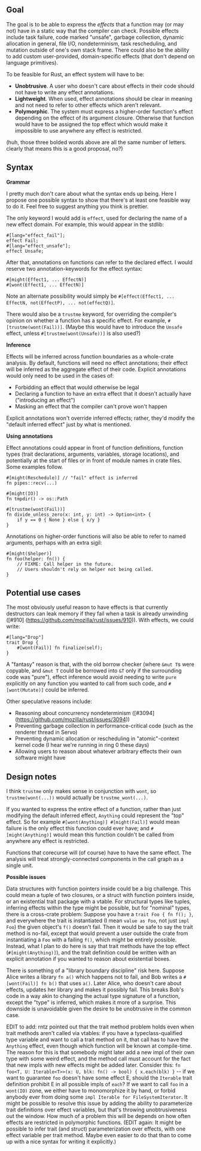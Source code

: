 ## Goal

The goal is to be able to express the *effects* that a function may (or may not) have in a static way that the compiler can check. Possible effects include task failure, code marked "unsafe", garbage collection, dynamic allocation in general, file I/O, nondeterminism, task rescheduling, and mutation outside of one's own stack frame. There could also be the ability to add custom user-provided, domain-specific effects (that don't depend on language primitives).

To be feasible for Rust, an effect system will have to be:
* **Unobtrusive**. A user who doesn't care about effects in their code should not have to write any effect annotations.
* **Lightweight**. When used, effect annotations should be clear in meaning and not need to refer to other effects which aren't relevant.
* **Polymorphic**. The system must express a higher-order function's effect depending on the effect of its argument closure. Otherwise that function would have to be assigned the top effect which would make it impossible to use anywhere any effect is restricted.

(huh, those three bolded words above are all the same number of letters. clearly that means this is a good proposal, no?)

## Syntax

**Grammar**

I pretty much don't care about what the syntax ends up being. Here I propose one possible syntax to show that there's at least one feasible way to do it. Feel free to suggest anything you think is prettier.

The only keyword I would add is ```effect```, used for declaring the name of a new effect domain. For example, this would appear in the stdlib:
```
#[lang="effect_fail"];
effect Fail;
#[lang="effect_unsafe"];
effect Unsafe;
```
After that, annotations on functions can refer to the declared effect. I would reserve two annotation-keywords for the effect syntax:
```
#[might(Effect1, ... EffectN)]
#[wont(Effect1, ... EffectN)]
```
Note an alternate possibility would simply be ```#[effect(Effect1, ... EffectN, not(EffectP), ... not(effectQ)]```.

There would also be a ```trustme``` keyword, for overriding the compiler's opinion on whether a function has a specific effect. For example, ```#[trustme(wont(Fail))]```. (Maybe this would have to introduce the ```Unsafe``` effect, unless ```#[trustme(wont(Unsafe))]``` is also used?)

**Inference**

Effects will be inferred across function boundaries as a whole-crate analysis. By default, functions will need no effect annotations; their effect will be inferred as the aggregate effect of their code. Explicit annotations would only need to be used in the cases of:
* Forbidding an effect that would otherwise be legal
* Declaring a function to have an extra effect that it doesn't actually have ("introducing an effect")
* Masking an effect that the compiler can't prove won't happen

Explicit annotations won't override inferred effects; rather, they'd modify the "default inferred effect" just by what is mentioned.

**Using annotations**

Effect annotations could appear in front of function definitions, function types (trait declarations, arguments, variables, storage locations), and potentially at the start of files or in front of module names in crate files. Some examples follow.
```
#[might(Reschedule)] // "fail" effect is inferred
fn pipes::recv(...)

#[might(IO)]
fn tmpdir() -> os::Path

#[trustme(wont(Fail))]
fn divide_unless_zero(x: int, y: int) -> Option<int> {
    if y == 0 { None } else { x/y }
}
```
Annotations on higher-order functions will also be able to refer to named arguments, perhaps with an extra sigil:
```
#[might($helper)]
fn foo(helper: fn()) {
    // FIXME: Call helper in the future.
    // Users shouldn't rely on helper not being called.
}
```

## Potential use cases

The most obviously useful reason to have effects is that currently destructors can leak memory if they fail when a task is already unwinding ([#910] (https://github.com/mozilla/rust/issues/910)). With effects, we could write:
```
#[lang="Drop"]
trait Drop {
    #[wont(Fail)] fn finalize(self);
}
```
A "fantasy" reason is that, with the old borrow checker (where ```&mut T```s were copyable, and ```&mut T``` could be borrowed into ```&T``` only if the surrounding code was "pure"), effect inference would avoid needing to write ```pure``` explicitly on any function you wanted to call from such code, and ```#[wont(Mutate)]``` could be inferred.

Other speculative reasons include:
* Reasoning about concurrency nondeterminism ([#3094] (https://github.com/mozilla/rust/issues/3094))
* Preventing garbage collection in performance-critical code (such as the renderer thread in Servo)
* Preventing dynamic allocation or rescheduling in "atomic"-context kernel code (I hear we're running in ring 0 these days)
* Allowing users to reason about whatever arbitrary effects their own software might have

## Design notes

I think ```trustme``` only makes sense in conjunction with ```wont```, so ```trustme(wont(...))``` would actually be ```trustme_wont(...)```.

If you wanted to express the entire effect of a function, rather than just modifying the default inferred effect, ```Anything``` could represent the "top" effect. So for example ```#[wont(Anything)] #[might(Fail)]``` would mean failure is the only effect this function could ever have; and ```#[might(Anything)]``` would mean this function couldn't be called from anywhere any effect is restricted.

Functions that corecurse will (of course) have to have the same effect. The analysis will treat strongly-connected components in the call graph as a single unit.

**Possible issues**

Data structures with function pointers inside could be a big challenge. This could mean a tuple of two closures, or a struct with function pointers inside, or an existential trait package with a vtable. For structural types like tuples, inferring effects within the type might be possible, but for "nominal" types, there is a cross-crate problem: Suppose you have a ```trait Foo { fn f(); }```, and everywhere the trait is instantiated (I mean ```value as Foo```, not just ```impl Foo```) the given object's ```f()``` doesn't fail. Then it would be safe to say the trait method is no-fail, except that would prevent a user outside the crate from instantiating a ```Foo``` with a failing ```f()```, which might be entirely possible. Instead, what I plan to do here is say that trait methods have the top effect (```#[might(Anything)]```), and the trait definition could be written with an explicit annotation if you wanted to reason about existential boxes.

There is something of a "library boundary discipline" risk here. Suppose Alice writes a library ```fn a()``` which happens not to fail, and Bob writes a ```#[wont(Fail)] fn b()``` that uses ```a()```. Later Alice, who doesn't care about effects, updates her library and makes it possibly fail. This breaks Bob's code in a way akin to changing the actual type signature of a function, except the "type" is inferred, which makes it more of a surprise. This downside is unavoidable given the desire to be unobtrusive in the common case.

EDIT to add: rntz pointed out that the trait method problem holds even when trait methods aren't called via vtables: if you have a typeclass-qualified type variable and want to call a trait method on it, that call has to have the ```Anything``` effect, even though which function will be known at compile-time. The reason for this is that somebody might later add a new impl of their own type with some weird effect, and the method call must account for the fact that new impls with new effects might be added later. Consider this: ```fn foo<T, U: Iterable<T>>(x: U, blk: fn() -> bool) { x.each(blk) }``` -- if we want to guarantee ```foo``` doesn't have some effect E, should the ```Iterable``` trait definition prohibit E in all possible impls of ```each```? If we want to call ```foo``` in a ```wont(IO)``` zone, we either have to monomorphize it by hand, or forbid anybody ever from doing some ```impl Iterable for FileSystemIterator```. It might be possible to resolve this issue by adding the ability to parameterize trait definitions over effect variables, but that's throwing unobtrusiveness out the window. How much of a problem this will be depends on how often effects are restricted in polymorphic functions. (EDIT again: It might be possible to infer trait (and struct) parameterization over effects, with one effect variable per trait method. Maybe even easier to do that than to come up with a nice syntax for writing it explicitly.)